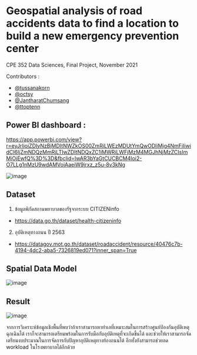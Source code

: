 # Geospatial analysis of road accidents data to find a location to build a new emergency prevention center

CPE 352 Data Sciences, Final Project, November 2021

Contributors :
- [@tussanakorn](https://github.com/tussanakorn)
- [@octsy](https://github.com/octsy)
- [@JantharatChumsang](https://github.com/JantharatChumsang)
- [@ttoptenn](https://github.com/ttoptenn)

## Power BI dashboard :
https://app.powerbi.com/view?r=eyJrIjoiZDIyNzBjMDItNWZkOS00ZmRiLWEzMDUtYmQwODliMjg4NmFiIiwidCI6IjZmNDQzMmRjLTIwZDItNDQxZC1iMWRiLWFjMzM4MGJhNjMzZCIsImMiOjEwfQ%3D%3D&fbclid=IwAR3bYaGtCUCBCM4Ioi2-O7LLg1nMzU9wdAMVoiAaeiW9irxz_z5u-8v3kNg

![image](https://user-images.githubusercontent.com/80860852/160222939-23ef8a8d-c179-4c69-b6b1-0b21763d7514.png)

## Dataset
1. ข้อมูลพิกัดสถานพยาบาลของรัฐจากระบบ CITIZENinfo
- https://data.go.th/dataset/health-citizeninfo

2. อุบัติเหตุทางถนน ปี 2563
- https://datagov.mot.go.th/dataset/roadaccident/resource/40476c7b-4194-4dc2-aba5-7326819ed071?inner_span=True

## Spatial Data Model
![image](https://user-images.githubusercontent.com/80860852/160222903-42250254-6b85-4c97-be8b-01107a8efa18.png)

## Result
![image](https://user-images.githubusercontent.com/80860852/160223011-e9716cb6-14d4-4a06-a42a-f869cb4c8ecf.png)

จากการวิเคราะห์ข้อมูลเชิงพื้นที่พบว่าถ้าเราสามารถหาทำเลที่เหมาะสมในการสร้างศูนย์ป้องกันอุบัติเหตุฉุกเฉินได้ เราก็จะสามารถเตรียมพร้อมในการรับมือกับอุบัติเหตุที่จะเกิดขึ้นได้ 
และช่วยให้เราสามารถจัดเตรียมงบประมาณในการจัดการกับปัญหาอุบัติเหตุทางท้องถนนได้ อีกทั้งยังสามารถช่วยลด workload ในโรงพยาบาลได้อีกด้วย
